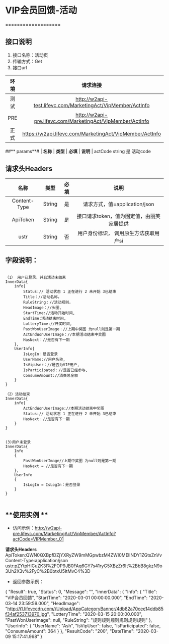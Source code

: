 # VIP会员回馈-活动
===================


## **接口说明**

1. 接口名称：活动页
3. 传输方式：Get
3. 接口url

| **环境** | **请求连接** | **说明** |
| :-------: | :----------: | :---: |
| 测试|http://w2api-test.lifevc.com/MarketingAct/VipMember/ActInfo  | 
| PRE|http://w2api-pre.lifevc.com/MarketingAct/VipMember/ActInfo    |  
| 正式|https://w2api.lifevc.com/MarketingAct/VipMember/ActInfo   |

##** params**#
| **名称** | **类型** | **必填** | **说明** |
  actCode	string		是			活动code


## **请求头Headers**

| **名称** | **类型** | **必填** | **说明** |
| :-------: 	 | :----: | :------:  | :---: |
| Content-Type    	 | String |  是    | 请求方式，值=application/json
| ApiToken    	 | String |  是    | 接口请求token，值为固定值，由丽芙家居提供
| ustr    	 | String |  否    | 用户身份标识， 调用原生方法获取用户si


## **字段说明：**
```

（1） 用户已登录，并且活动未结束
InnerData{
	info{
		Status:// 活动状态 1 正在进行 2 未开始 3已结束
		Title：//活动名称，
		RuleString：//活动规则，
		HeadImage：//头图,
		StartTime://活动开始时间,
		EndTime:活动结束时间,
		LotteryTime://开奖时间,
		PastWonUserImage：//上期中奖图 为null则是第一期
		ActEndWonUserImage：//本期活动结束中奖图
		HasNext：//是否有下一期
	},
	UserInfo{
		IsLogIn：是否登录
		UserName://用户名称,
		IsVipUser：//是否为VIP用户,
		IsParticipated：//是否已经参与,
		ConsumeAmount://消费总金额
	}
}

（2）活动结束
InnerData{
	info{
		ActEndWonUserImage://本期活动结束中奖图
		Status:// 活动状态 1 正在进行 2 未开始 3已结束
		HasNext：//是否有下一期
	}
}
         

(3)用户未登录
InnerData{
	Info 
	{
		PastWonUserImage//上期中奖图 为null则是第一期
		HasNext = //是否有下一期
	},
	UserInfo
	{
		IsLogIn = IsLogIn：是否登录
	}
}	 
                                                                                    

```


## **使用实例 **

* 访问示例：http://w2api-pre.lifevc.com/MarketingAct/VipMember/ActInfo?actCode=VIPMember_01

**请求头Headers**
ApiToken:QWN0QXBpfDZjYXRyZW9mMGpwbzM4ZWI0MElINDY1ZGtsZnVv
Content-Type:application/json
ustr:pZYtpHICuZK3l%2FOP9JB0FAq6GY7s41ryG5XBzZr6It%2BbB8gkzN9o3Uh2X3v%2FyC%2B0btxU5ItMvC4%3D

* 返回参数示例：

{
    "Result": true,
    "Status": 0,
    "Message": "",
    "InnerData": {
        "Info": {
            "Title": "VIP会员回馈",
            "StartTime": "2020-03-01 00:00:00.000",
            "EndTime": "2020-03-14 23:59:59.000",
            "HeadImage": "http://i1.lifevccdn.com//Upload/AppCategoryBanner/4db82a70cee14ddb85f34af253713970.jpg",
            "LotteryTime": "2020-03-15 20:00:00.000",
            "PastWonUserImage": null,
            "RuleString": "规则规则规则规则规则规则"
        },
        "UserInfo": {
            "UserName": "Ash",
            "IsVipUser": false,
            "IsParticipated": false,
            "ConsumeAmount": 364
        }
    },
    "ResultCode": "200",
    "DateTime": "2020-03-09 15:17:41.968"
}
